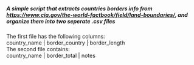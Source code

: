 ##### A simple script that extracts countries borders info from https://www.cia.gov/the-world-factbook/field/land-boundaries/, and organize them into two seperate .csv files

The first file has the following columns:  
country_name | border_country | border_length  
The second file contains:  
country_name | border_total | notes
